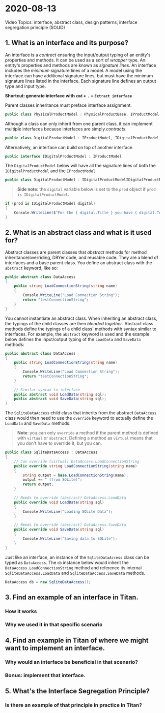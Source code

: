 
# 2020-08-13

Video Topics: interface, abstract class, design patterns, interface segregation
principle (SOL**I**D)

## 1. What is an interface and its purpose?

An interface is a _contract_ ensuring the input/output typing of an entity's
properties and methods. It can be used as a sort of _wrapper_ type. An entity's
properties and methods are known as _signature lines_. An interface includes the
_minimum_ signature lines of a model. A model using the interface can have
additional signature lines, but must have the minimum signature lines listed in
the interface. Each signature line defines an output type and input type.

**Shortcut: generate interface with `cmd` + `.` + `Extract interface`**

Parent classes inheritance must preface interface assignment.

```c#
public class PhysicalProductModel : PhysicalProductBase, IProductModel
```

Although a class can only inherit from one parent class, it can implement
multiple interfaces because interfaces are simply _contracts_.

```c#
public class DigitalProductModel : IProductModel, IDigitalProductModel
```

Alternatively, an interface can build on top of another interface.

```c#
public interface IDigitalProductModel : IProductModel
```

The `DigitalProductModel` below will have all the signature lines of both the
`IDigitalProductModel` and the `IProductModel`.

```c#
public class DigitalProductModel : IDigitalProductModelIDigitalProductModel
```

> **Side note**: the `digital` variable below is set to the `prod` object if
> `prod is IDigitalProductModel`.

```c#
if (prod is IDigitalProductModel digital)
{
    Console.WriteLine($"For the { digital.Title } you have { digital.TotalDownloadsLeft } downloads left");
}
```

## 2. What is an abstract class and what is it used for?

Abstract classes are parent classes that _abstract_ methods for method
inheritance/overriding, DRYer code, and reusable code. They are a blend of
interfaces and a base parent class. You define an abstract class with the
`abstract` keyword, like so:

```c#
public abstract class DataAccess
{
    public string LoadConnectionString(string name)
    {
        Console.WriteLine("Load Connection String");
        return "testConnectionString";
    }
}
```

You cannot instantiate an abstract class. When inheriting an abstract class, the
typings of the child classes are then _blended together_. Abstract class methods
define the typings of a child class' methods with syntax similar to interfaces.
For example, the `abstract` keyword is used and the example below defines the
input/output typing of the `LoadData` and `SaveData` methods:

```c#
public abstract class DataAccess
{
    public string LoadConnectionString(string name)
    {
        Console.WriteLine("Load Connection String");
        return "testConnectionString";
    }

    // Similar syntax to interface
    public abstract void LoadData(string sql);
    public abstract void SaveData(string sql);
}
```

The `SqliteDataAccess` child class that inherits from the abstract `DataAccess`
class would then need to use the `override` keyword to actually define the
`LoadData` and `SaveData` methods.

> **Note**: you can only `override` a method if the parent method is defined
> with `virtual` or `abstract`. Defining a method as `virtual` means that you
> don't have to override it, but you can.

```c#
public class SqliteDataAccess : DataAccess
{
    // Can override (virtual) DataAccess.LoadConnectionString
    public override string LoadConnectionString(string name)
    {
        string output = base.LoadConnectionString(name);
        output += " (from SQLite)";
        return output;
    }

    // Needs to override (abstract) DataAccess.LoadData
    public override void LoadData(string sql)
    {
        Console.WriteLine("Loading SQLite Data");
    }

    // Needs to override (abstract) DataAccess.SaveData
    public override void SaveData(string sql)
    {
        Console.WriteLine("Saving data to SQLite");
    }
}
```

Just like an interface, an instance of the `SqliteDataAccess` class can be typed
as `DataAccess`. The `db` instance below would inherit the
`DataAccess.LoadConnectionString` method and reference its internal
`SqliteDataAccess.LoadData` and `SqliteDataAccess.SaveData` methods.

```c#
DataAccess db = new SqliteDataAccess();
```

## 3. Find an example of an interface in Titan.
### How it works
### Why we used it in that specific scenario

## 4. Find an example in Titan of where we might want to implement an interface.
### Why would an interface be beneficial in that scenario?
### Bonus: implement that interface.

## 5. What's the Interface Segregation Principle?
### Is there an example of that principle in practice in Titan?
